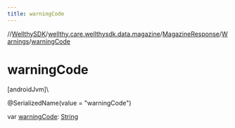 ```yaml
---
title: warningCode
---
```

//[WellthySDK](../../../../index.html)/[wellthy.care.wellthysdk.data.magazine](../../index.html)/[MagazineResponse](../index.html)/[Warnings](index.html)/[warningCode](warning-code.html)



# warningCode



[androidJvm]\




@SerializedName(value = "warningCode")



var [warningCode](warning-code.html): [String](https://kotlinlang.org/api/latest/jvm/stdlib/kotlin/-string/index.html)




